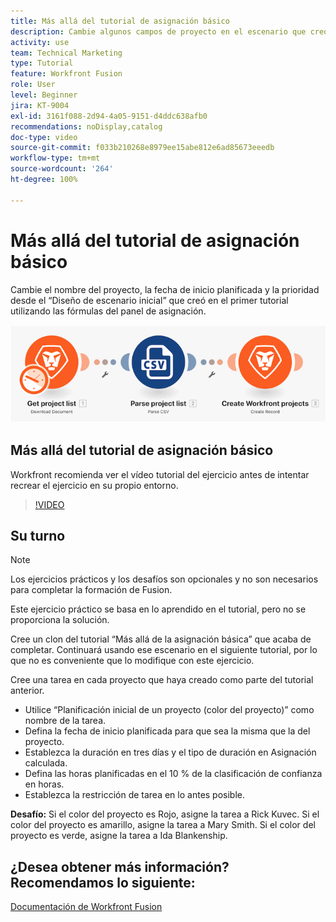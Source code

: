 ```yaml
---
title: Más allá del tutorial de asignación básico
description: Cambie algunos campos de proyecto en el escenario que creó anteriormente utilizando las fórmulas del panel de asignación en  [!DNL Adobe Workfront Fusion].
activity: use
team: Technical Marketing
type: Tutorial
feature: Workfront Fusion
role: User
level: Beginner
jira: KT-9004
exl-id: 3161f088-2d94-4a05-9151-d4ddc638afb0
recommendations: noDisplay,catalog
doc-type: video
source-git-commit: f033b210268e8979ee15abe812e6ad85673eeedb
workflow-type: tm+mt
source-wordcount: '264'
ht-degree: 100%

---
```


# Más allá del tutorial de asignación básico

Cambie el nombre del proyecto, la fecha de inicio planificada y la prioridad desde el “Diseño de escenario inicial” que creó en el primer tutorial utilizando las fórmulas del panel de asignación.

![Una imagen del escenario de Fusion](assets/understand-the-basics-1.png)

## Más allá del tutorial de asignación básico

Workfront recomienda ver el vídeo tutorial del ejercicio antes de intentar recrear el ejercicio en su propio entorno.

>[!VIDEO](https://video.tv.adobe.com/v/335264/?quality=12&learn=on)


## Su turno

>[!NOTE]
>
>Los ejercicios prácticos y los desafíos son opcionales y no son necesarios para completar la formación de Fusion.

Este ejercicio práctico se basa en lo aprendido en el tutorial, pero no se proporciona la solución.

Cree un clon del tutorial “Más allá de la asignación básica” que acaba de completar. Continuará usando ese escenario en el siguiente tutorial, por lo que no es conveniente que lo modifique con este ejercicio.

Cree una tarea en cada proyecto que haya creado como parte del tutorial anterior.

* Utilice “Planificación inicial de un proyecto (color del proyecto)” como nombre de la tarea.
* Defina la fecha de inicio planificada para que sea la misma que la del proyecto.
* Establezca la duración en tres días y el tipo de duración en Asignación calculada.
* Defina las horas planificadas en el 10 % de la clasificación de confianza en horas.
* Establezca la restricción de tarea en lo antes posible.

**Desafío:** Si el color del proyecto es Rojo, asigne la tarea a Rick Kuvec. Si el color del proyecto es amarillo, asigne la tarea a Mary Smith. Si el color del proyecto es verde, asigne la tarea a Ida Blankenship.

## ¿Desea obtener más información? Recomendamos lo siguiente:

[Documentación de Workfront Fusion](https://experienceleague.adobe.com/docs/workfront/using/adobe-workfront-fusion/workfront-fusion-2.html?lang=es)
